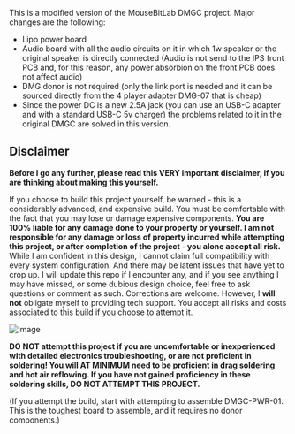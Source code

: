 This is a modified version of the MouseBitLab DMGC project. Major changes are the following:
- Lipo power board
- Audio board with all the audio circuits on it in which 1w speaker or the original speaker is directly connected (Audio is not send to the IPS front PCB and, for this reason, any power absorbion on the front PCB does not affect audio)
- DMG donor is not required (only the link port is needed and it can be sourced directly from the 4 player adapter DMG-07 that is cheap)
- Since the power DC is a new 2.5A jack (you can use an USB-C adapter and with a standard USB-C 5v charger) the problems related to it in the original DMGC are solved in this version.
## Disclaimer

**Before I go any further, please read this VERY important disclaimer, if you are thinking about making this yourself.**

If you choose to build this project yourself, be warned - this is a considerably advanced, and expensive build. You must be comfortable with the fact that you may lose or damage expensive components. **You are 100% liable for any damage done to your property or yourself. I am not responsible for any damage or loss of property incurred while attempting this project, or after completion of the project - you alone accept all risk.** While I am confident in this design, I cannot claim full compatibility with every system configuration. And there may be latent issues that have yet to crop up. I will update this repo if I encounter any, and if you see anything I may have missed, or some dubious design choice, feel free to ask questions or comment as such. Corrections are welcome. However, I **will not** obligate myself to providing tech support. You accept all risks and costs associated to this build if you choose to attempt it.

![image](https://user-images.githubusercontent.com/97127539/209872784-c513c013-3432-4aa2-80cf-81ea6a5e8c54.png)

**DO NOT attempt this project if you are uncomfortable or inexperienced with detailed electronics troubleshooting, or are not proficient in soldering! You will AT MINIMUM need to be proficient in drag soldering and hot air reflowing. If you have not gained proficiency in these soldering skills, DO NOT ATTEMPT THIS PROJECT.**

(If you attempt the build, start with attempting to assemble DMGC-PWR-01. This is the toughest board to assemble, and it requires no donor components.)
